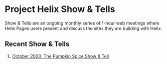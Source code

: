 # Project Helix Show & Tells

Show & Tells are an ongoing monthly series of 1-hour web meetings where Helix Pages users present and discuss the sites they are building with Helix.

## Recent Show & Tells

1. [October 2020, The Pumpkin Spice Show & Tell](1-pumpkin-spice-show-and-tell.md)
